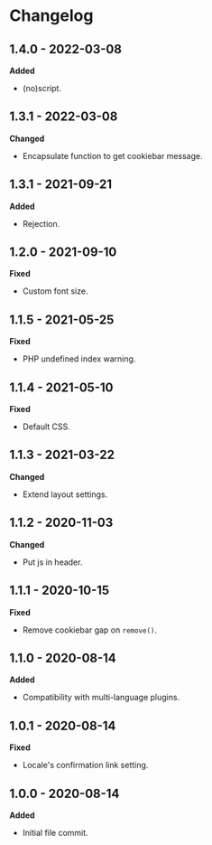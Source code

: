 # Changelog

## 1.4.0 - 2022-03-08
**Added**

* (no)script.

## 1.3.1 - 2022-03-08
**Changed**

* Encapsulate function to get cookiebar message.

## 1.3.1 - 2021-09-21
**Added**

* Rejection.

## 1.2.0 - 2021-09-10
**Fixed**

* Custom font size.

## 1.1.5 - 2021-05-25
**Fixed**

* PHP undefined index warning.

## 1.1.4 - 2021-05-10
**Fixed**

* Default CSS.

## 1.1.3 - 2021-03-22
**Changed**

* Extend layout settings.

## 1.1.2 - 2020-11-03
**Changed**

* Put js in header.

## 1.1.1 - 2020-10-15
**Fixed**

* Remove cookiebar gap on `remove()`.

## 1.1.0 - 2020-08-14
**Added**

* Compatibility with multi-language plugins.

## 1.0.1 - 2020-08-14
**Fixed**

* Locale's confirmation link setting.

## 1.0.0 - 2020-08-14
**Added**

* Initial file commit.
